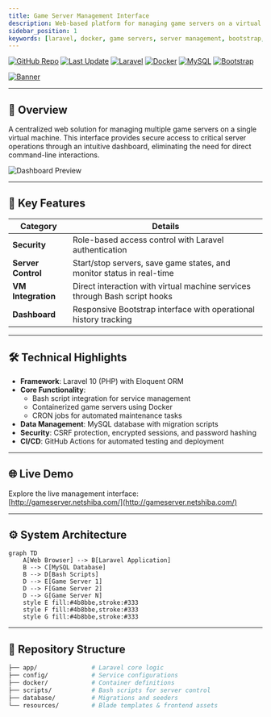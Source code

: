 ```yaml
---
title: Game Server Management Interface
description: Web-based platform for managing game servers on a virtual machine with user authentication and intuitive controls.
sidebar_position: 1
keywords: [laravel, docker, game servers, server management, bootstrap, mysql, bash]
---
```


[![GitHub Repo](https://img.shields.io/badge/GitHub-Repo-blue?logo=github)](https://github.com/netraular/gameserver) 
[![Last Update](https://img.shields.io/github/last-commit/netraular/gameserver)](https://github.com/netraular/gameserver) 
[![Laravel](https://img.shields.io/badge/Laravel-Framework-red?logo=laravel)](https://laravel.com) 
[![Docker](https://img.shields.io/badge/Docker-Containers-blue?logo=docker)](https://docker.com) 
[![MySQL](https://img.shields.io/badge/MySQL-Database-orange?logo=mysql)](https://mysql.com) 
[![Bootstrap](https://img.shields.io/badge/Bootstrap-UI-purple?logo=bootstrap)](https://getbootstrap.com)

[![Banner](https://placehold.co/600x200/2a2d32/FFF?text=Game+Server+Interface)](http://gameserver.netshiba.com/)

---

## 📌 Overview

A centralized web solution for managing multiple game servers on a single virtual machine. This interface provides secure access to critical server operations through an intuitive dashboard, eliminating the need for direct command-line interactions.

![Dashboard Preview](https://placehold.co/400x250/2a2d32/FFF?text=Server+Dashboard)

---

## 🌟 Key Features

| **Category**        | **Details**                                                                 |
|----------------------|-----------------------------------------------------------------------------|
| **Security**         | Role-based access control with Laravel authentication                       |
| **Server Control**   | Start/stop servers, save game states, and monitor status in real-time       |
| **VM Integration**   | Direct interaction with virtual machine services through Bash script hooks  |
| **Dashboard**        | Responsive Bootstrap interface with operational history tracking            |

---

## 🛠 Technical Highlights

- **Framework**: Laravel 10 (PHP) with Eloquent ORM
- **Core Functionality**:  
  - Bash script integration for service management  
  - Containerized game servers using Docker
  - CRON jobs for automated maintenance tasks
- **Data Management**: MySQL database with migration scripts
- **Security**: CSRF protection, encrypted sessions, and password hashing
- **CI/CD**: GitHub Actions for automated testing and deployment

---

## 🌐 Live Demo

Explore the live management interface:  
[http://gameserver.netshiba.com/](http://gameserver.netshiba.com/)

---

## ⚙️ System Architecture

```mermaid
graph TD
    A[Web Browser] --> B[Laravel Application]
    B --> C[MySQL Database]
    B --> D[Bash Scripts]
    D --> E[Game Server 1]
    D --> F[Game Server 2]
    D --> G[Game Server N]
    style E fill:#4b8bbe,stroke:#333
    style F fill:#4b8bbe,stroke:#333
    style G fill:#4b8bbe,stroke:#333
```

---

## 📂 Repository Structure

```bash
├── app/               # Laravel core logic
├── config/            # Service configurations
├── docker/            # Container definitions
├── scripts/           # Bash scripts for server control
├── database/          # Migrations and seeders
└── resources/         # Blade templates & frontend assets
```